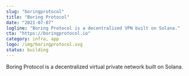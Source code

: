 ```yaml
---
slug: "boringprotocol"
title: "Boring Protocol"
date: "2021-07-07"
logline: "Boring Protocol is a decentralized VPN built on Solana."
cta: "https://boringprotocol.io"
category: infra, app
logo: /img/boringprotocol.svg
status: building
---
```

Boring Protocol is a decentralized virtual private network built on Solana.
